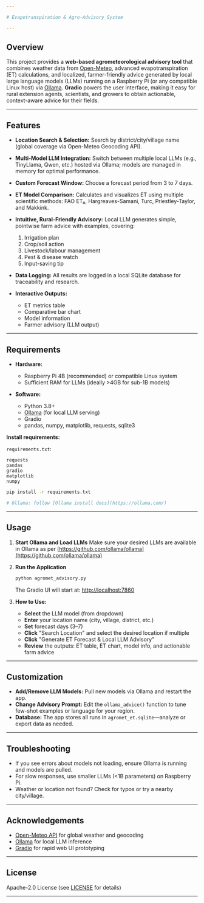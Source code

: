 ```yaml
---

# Evapotranspiration & Agro-Advisory System

---
```


## Overview

This project provides a **web-based agrometeorological advisory tool** that combines weather data from [Open-Meteo](https://open-meteo.com/en/docs), advanced evapotranspiration (ET) calculations, and localized, farmer-friendly advice generated by local large language models (LLMs) running on a Raspberry Pi (or any compatible Linux host) via [Ollama](https://ollama.com/).
**Gradio** powers the user interface, making it easy for rural extension agents, scientists, and growers to obtain actionable, context-aware advice for their fields.

---

## Features

* **Location Search & Selection:**
  Search by district/city/village name (global coverage via Open-Meteo Geocoding API).
* **Multi-Model LLM Integration:**
  Switch between multiple local LLMs (e.g., TinyLlama, Qwen, etc.) hosted via Ollama; models are managed in memory for optimal performance.
* **Custom Forecast Window:**
  Choose a forecast period from 3 to 7 days.
* **ET Model Comparison:**
  Calculates and visualizes ET using multiple scientific methods: FAO ET₀, Hargreaves-Samani, Turc, Priestley-Taylor, and Makkink.
* **Intuitive, Rural-Friendly Advisory:**
  Local LLM generates simple, pointwise farm advice with examples, covering:

  1. Irrigation plan
  2. Crop/soil action
  3. Livestock/labour management
  4. Pest & disease watch
  5. Input-saving tip
* **Data Logging:**
  All results are logged in a local SQLite database for traceability and research.
* **Interactive Outputs:**

  * ET metrics table
  * Comparative bar chart
  * Model information
  * Farmer advisory (LLM output)

---

## Requirements

* **Hardware:**

  * Raspberry Pi 4B (recommended) or compatible Linux system
  * Sufficient RAM for LLMs (ideally >4GB for sub-1B models)
* **Software:**

  * Python 3.8+
  * [Ollama](https://ollama.com/) (for local LLM serving)
  * Gradio
  * pandas, numpy, matplotlib, requests, sqlite3

**Install requirements:**

`requirements.txt`:

```
requests
pandas
gradio
matplotlib
numpy
```

```bash
pip install -r requirements.txt
```

```bash
# Ollama: follow [Ollama install docs](https://ollama.com/)
```

---

## Usage

1. **Start Ollama and Load LLMs**
Make sure your desired LLMs are available in Ollama as per [https://github.com/ollama/ollama](https://github.com/ollama/ollama)

2. **Run the Application**

   ```bash
   python agromet_advisory.py
   ```

   The Gradio UI will start at:
   [http://localhost:7860](http://localhost:7860)

3. **How to Use:**

   * **Select** the LLM model (from dropdown)
   * **Enter** your location name (city, village, district, etc.)
   * **Set** forecast days (3–7)
   * **Click** "Search Location" and select the desired location if multiple
   * **Click** "Generate ET Forecast & Local LLM Advisory"
   * **Review** the outputs: ET table, ET chart, model info, and actionable farm advice

---

## Customization

* **Add/Remove LLM Models:**
  Pull new models via Ollama and restart the app.
* **Change Advisory Prompt:**
  Edit the `ollama_advice()` function to tune few-shot examples or language for your region.
* **Database:**
  The app stores all runs in `agromet_et.sqlite`—analyze or export data as needed.

---

## Troubleshooting

* If you see errors about models not loading, ensure Ollama is running and models are pulled.
* For slow responses, use smaller LLMs (<1B parameters) on Raspberry Pi.
* Weather or location not found? Check for typos or try a nearby city/village.

---

## Acknowledgements

* [Open-Meteo API](https://open-meteo.com/) for global weather and geocoding
* [Ollama](https://ollama.com/) for local LLM inference
* [Gradio](https://gradio.app/) for rapid web UI prototyping

---

## License

Apache-2.0 License (see [LICENSE](LICENSE) for details)

---
